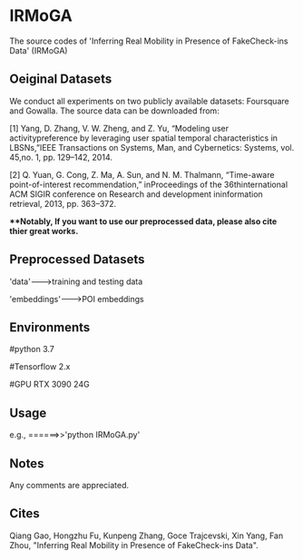 # IRMoGA
The source codes of 'Inferring Real Mobility in Presence of FakeCheck-ins Data' (IRMoGA)

## Oeiginal Datasets
We conduct all experiments on two publicly available datasets: Foursquare and Gowalla.
The source data can be downloaded from:
<p>[1] Yang,  D.  Zhang,  V.  W.  Zheng,  and  Z.  Yu,  “Modeling  user  activitypreference by leveraging user spatial temporal characteristics in LBSNs,”IEEE Transactions on Systems, Man, and Cybernetics: Systems, vol. 45,no. 1, pp. 129–142, 2014. </p>
<p>[2] Q.  Yuan,  G.  Cong,  Z.  Ma,  A.  Sun,  and  N.  M.  Thalmann,  “Time-aware  point-of-interest  recommendation,”  inProceedings  of  the  36thinternational  ACM  SIGIR  conference  on  Research  and  development  ininformation retrieval, 2013, pp. 363–372.</p>

<strong> **Notably, If you want to use our preprocessed data, please also cite thier great works.</strong>

## Preprocessed Datasets

<p>'data'--->training and testing data</p>
<p>'embeddings'--->POI embeddings</p>

## Environments
<p>#python 3.7</p>
<p>#Tensorflow 2.x</p>
<p>#GPU RTX 3090 24G </p>

## Usage
e.g., ======>>'python IRMoGA.py'

## Notes
Any comments are appreciated.

## Cites
Qiang Gao, Hongzhu Fu, Kunpeng Zhang, Goce Trajcevski, Xin Yang, Fan Zhou, "Inferring Real Mobility in Presence of FakeCheck-ins Data".
  



